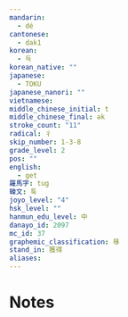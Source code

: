 ```yaml
---
mandarin:
  - dé
cantonese:
  - dak1
korean:
  - 득
korean_native: ""
japanese:
  - TOKU
japanese_nanori: ""
vietnamese:
middle_chinese_initial: t
middle_chinese_final: ək
stroke_count: "11"
radical: 彳
skip_number: 1-3-8
grade_level: 2
pos: ""
english:
  - get
羅馬字: tug
韓文: 툭
joyo_level: "4"
hsk_level: ""
hanmun_edu_level: 中
danayo_id: 2097
mc_id: 37
graphemic_classification: 㝵
stand_in: 獲得
aliases:
---
```


# Notes
